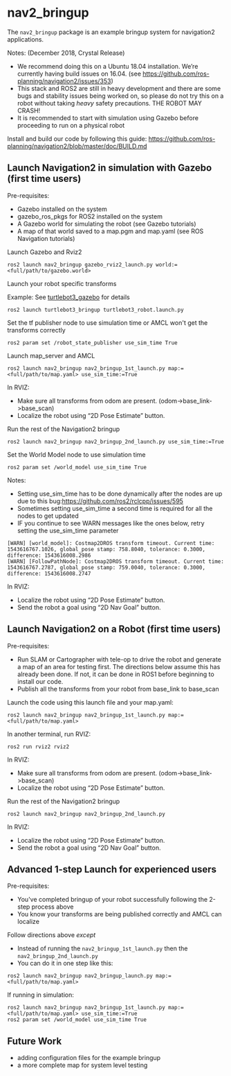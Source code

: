 # nav2_bringup

The `nav2_bringup` package is an example bringup system for navigation2 applications.

Notes: (December 2018, Crystal Release) 
* We recommend doing this on a Ubuntu 18.04 installation. We’re currently having build issues on 16.04. (see https://github.com/ros-planning/navigation2/issues/353)
* This stack and ROS2 are still in heavy development and there are some bugs and stability issues being worked on, so please do not try this on a robot without taking *heavy* safety precautions. THE ROBOT MAY CRASH!
* It is recommended to start with simulation using Gazebo before proceeding to run on a physical robot

Install and build our code by following this guide:
https://github.com/ros-planning/navigation2/blob/master/doc/BUILD.md

## Launch Navigation2 in simulation with Gazebo (first time users)
Pre-requisites:
* Gazebo installed on the system
* gazebo_ros_pkgs for ROS2 installed on the system
* A Gazebo world for simulating the robot (see Gazebo tutorials)
* A map of that world saved to a map.pgm and map.yaml (see ROS Navigation tutorials)

Launch Gazebo and Rviz2
 
`ros2 launch nav2_bringup gazebo_rviz2_launch.py world:=<full/path/to/gazebo.world>`

Launch your robot specific transforms

Example: See [turtlebot3_gazebo](https://github.com/ROBOTIS-GIT/turtlebot3_simulations/tree/ros2/turtlebot3_gazebo) for details

`ros2 launch turtlebot3_bringup turtlebot3_robot.launch.py`

Set the tf publisher node to use simulation time or AMCL won't get the transforms correctly

`ros2 param set /robot_state_publisher use_sim_time True`

Launch map_server and AMCL
 
`ros2 launch nav2_bringup nav2_bringup_1st_launch.py map:=<full/path/to/map.yaml> use_sim_time:=True`

In RVIZ:
* Make sure all transforms from odom are present. (odom->base_link->base_scan)
* Localize the robot using “2D Pose Estimate” button.

Run the rest of the Navigation2 bringup

`ros2 launch nav2_bringup nav2_bringup_2nd_launch.py use_sim_time:=True`

Set the World Model node to use simulation time

`ros2 param set /world_model use_sim_time True`

Notes:
* Setting use_sim_time has to be done dynamically after the nodes are up due to this bug:https://github.com/ros2/rclcpp/issues/595
* Sometimes setting use_sim_time a second time is required for all the nodes to get updated
* IF you continue to see WARN messages like the ones below, retry setting the use_sim_time parameter
```
[WARN] [world_model]: Costmap2DROS transform timeout. Current time: 1543616767.1026, global_pose stamp: 758.8040, tolerance: 0.3000, difference: 1543616008.2986
[WARN] [FollowPathNode]: Costmap2DROS transform timeout. Current time: 1543616767.2787, global_pose stamp: 759.0040, tolerance: 0.3000, difference: 1543616008.2747
```

In RVIZ:
* Localize the robot using “2D Pose Estimate” button.
* Send the robot a goal using “2D Nav Goal” button.

## Launch Navigation2 on a Robot (first time users)

Pre-requisites:
* Run SLAM or Cartographer with tele-op to drive the robot and generate a map of an area for testing first. The directions below assume this has already been done. If not, it can be done in ROS1 before beginning to install our code.
* Publish all the transforms from your robot from base_link to base_scan

Launch the code using this launch file and your map.yaml:

`ros2 launch nav2_bringup nav2_bringup_1st_launch.py map:=<full/path/to/map.yaml>`

In another terminal, run RVIZ:

`ros2 run rviz2 rviz2`

In RVIZ:
* Make sure all transforms from odom are present. (odom->base_link->base_scan)
* Localize the robot using “2D Pose Estimate” button.

Run the rest of the Navigation2 bringup

`ros2 launch nav2_bringup nav2_bringup_2nd_launch.py`

In RVIZ:
* Localize the robot using “2D Pose Estimate” button.
* Send the robot a goal using “2D Nav Goal” button.

## Advanced 1-step Launch for experienced users
Pre-requisites:
* You've completed bringup of your robot successfully following the 2-step process above
* You know your transforms are being published correctly and AMCL can localize

Follow directions above *except* 
* Instead of running the `nav2_bringup_1st_launch.py` then the `nav2_bringup_2nd_launch.py`
* You can do it in one step like this:
```
ros2 launch nav2_bringup nav2_bringup_launch.py map:=<full/path/to/map.yaml>
```
If running in simulation:
```
ros2 launch nav2_bringup nav2_bringup_1st_launch.py map:=<full/path/to/map.yaml> use_sim_time:=True
ros2 param set /world_model use_sim_time True
```

## Future Work

* adding configuration files for the example bringup
* a more complete map for system level testing
